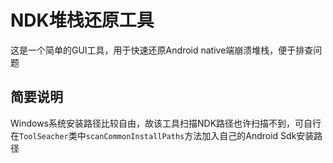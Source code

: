 # NDK堆栈还原工具
这是一个简单的GUI工具，用于快速还原Android native端崩溃堆栈，便于排查问题

## 简要说明
Windows系统安装路径比较自由，故该工具扫描NDK路径也许扫描不到，可自行在`ToolSeacher`类中`scanCommonInstallPaths`方法加入自己的Android Sdk安装路径